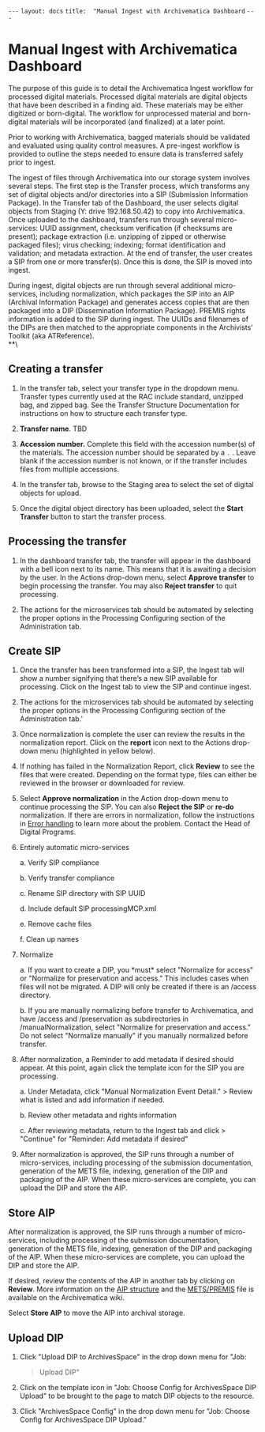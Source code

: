 `---` 
`layout: docs` 
`title:  "Manual Ingest with Archivematica Dashboard` 
`---`

# Manual Ingest with Archivematica Dashboard

The purpose of this guide is to detail the Archivematica Ingest workflow for processed digital materials. Processed digital materials are digital objects that have been described in a finding aid. These materials may be either digitized or born-digital. The workflow for unprocessed material and born-digital materials will be incorporated (and finalized)
at a later point.

Prior to working with Archivematica, bagged materials should be validated and evaluated using quality control measures. A pre-ingest workflow is provided to outline the steps needed to ensure data is transferred safely prior to ingest.

The ingest of files through Archivematica into our storage system involves several steps. The first step is the Transfer process, which transforms any set of digital objects and/or directories into a SIP
(Submission Information Package). In the Transfer tab of the Dashboard,
the user selects digital objects from Staging (Y: drive 192.168.50.42)
to copy into Archivematica. Once uploaded to the dashboard, transfers run through several micro-services: UUID assignment, checksum verification (if checksums are present); package extraction (i.e.
unzipping of zipped or otherwise packaged files); virus checking;
indexing; format identification and validation; and metadata extraction.
At the end of transfer, the user creates a SIP from one or more transfer(s). Once this is done, the SIP is moved into ingest.

During ingest, digital objects are run through several additional micro-services, including normalization, which packages the SIP into an AIP (Archival Information Package) and generates access copies that are then packaged into a DIP (Dissemination Information Package). PREMIS rights information is added to the SIP during ingest. The UUIDs and filenames of the DIPs are then matched to the appropriate components in the Archivists’ Toolkit (aka ATReference).\
**\

## Creating a transfer

1.  In the transfer tab, select your transfer type in the dropdown menu. Transfer types currently used at the RAC include standard, unzipped bag, and zipped bag. See the Transfer Structure Documentation for instructions on how to structure each transfer type.

1.  **Transfer name**. TBD

2.  **Accession number.** Complete this field with the accession number(s) of the materials. The accession number should be separated by a `.` . Leave blank if the accession number is not known, or if the transfer includes files from multiple accessions.
	
3.  In the transfer tab, browse to the Staging area to select the set of digital objects for upload.

4.  Once the digital object directory has been uploaded, select the **Start Transfer** button to start the transfer process.

## Processing the transfer

1.  In the dashboard transfer tab, the transfer will appear in the dashboard with a bell icon next to its name. This means that it is awaiting a decision by the user. In the Actions drop-down menu, select **Approve transfer** to begin processing the transfer. You may also **Reject transfer** to quit processing. 

3.  The actions for the microservices tab should be automated by selecting the proper options in the Processing Configuring section of the Administration tab.

## Create SIP

1.  Once the transfer has been transformed into a SIP, the Ingest tab will show a number signifying that there’s a new SIP available for processing. Click on the Ingest tab to view the SIP and continue ingest.

3.  The actions for the microservices tab should be automated by selecting the proper options in the Processing Configuring section of the Administration tab.'

1.  Once normalization is complete the user can review the results in the normalization report. Click on the **report** icon next to the Actions drop-down menu (highlighted in yellow below).

2.  If nothing has failed in the Normalization Report, click **Review** to see the files that were created. Depending on the format type, files can either be reviewed in the browser or downloaded for review.

3.  Select **Approve normalization** in the Action drop-down menu to continue processing the SIP. You can also **Reject the SIP** or **re-do** normalization. If there are errors in normalization, follow the instructions in [Error handling](https://www.archivematica.org/wiki/UM_error_handling) to learn more about the problem. Contact the Head of Digital Programs.

1.  Entirely automatic micro-services

    a.  Verify SIP compliance

    b.  Verify transfer compliance

    c.  Rename SIP directory with SIP UUID

    d.  Include default SIP processingMCP.xml

    e.  Remove cache files

    f.  Clean up names

2.  Normalize

    a.  If you want to create a DIP, you \*must\* select "Normalize for access" or "Normalize for preservation and access." This includes cases when files will not be migrated. A DIP will only be created if there is an /access directory.

    b.  If you are manually normalizing before transfer to Archivematica, and have /access and /preservation as subdirectories in /manualNormalization, select "Normalize for preservation and access." Do not select "Normalize manually" if you manually normalized before transfer.

3.  After normalization, a Reminder to add metadata if desired should appear. At this point, again click the template icon for the SIP you are processing.

    a.  Under Metadata, click "Manual Normalization Event Detail."
        > Review what is listed and add information if needed.

    b.  Review other metadata and rights information

    c.  After reviewing metadata, return to the Ingest tab and click
        > "Continue" for "Reminder: Add metadata if desired"

4.  After normalization is approved, the SIP runs through a number of micro-services, including processing of the submission documentation, generation of the METS file, indexing, generation of the DIP and packaging of the AIP. When these micro-services are complete, you can upload the DIP and store the AIP.


## Store AIP
After normalization is approved, the SIP runs through a number of micro-services, including processing of the submission documentation,
generation of the METS file, indexing, generation of the DIP and packaging of the AIP. When these micro-services are complete, you can upload the DIP and store the AIP.

If desired, review the contents of the AIP in another tab by clicking on **Review**. More information on the [AIP structure](https://www.archivematica.org/wiki/AIP_structure) and the
[METS/PREMIS](https://www.archivematica.org/wiki/METS) file is available on the Archivematica wiki.

Select **Store AIP** to move the AIP into archival storage.

## Upload DIP

1.  Click "Upload DIP to ArchivesSpace" in the drop down menu for "Job:
    > Upload DIP"

2.  Click on the template icon in "Job: Choose Config for ArchivesSpace DIP Upload" to be brought to the page to match DIP objects to the resource.

3.  Click "ArchivesSpace Config" in the drop down menu for "Job: Choose Config for ArchivesSpace DIP Upload."

